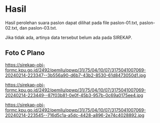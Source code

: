 # Hasil

Hasil perolehan suara paslon dapat dilihat pada file paslon-01.txt, paslon-02.txt, dan paslon-03.txt.

Jika tidak ada, artinya data tersebut belum ada pada SIREKAP.

## Foto C Plano

https://sirekap-obj-formc.kpu.go.id/2492/pemilu/ppwp/31/75/04/10/07/3175041007069-20240214-223347--3b556a90-d6b7-43b2-8530-61d8473050d1.jpg

https://sirekap-obj-formc.kpu.go.id/2492/pemilu/ppwp/31/75/04/10/07/3175041007069-20240214-223449--87f03b81-0e0f-45b3-957b-0c69a0175ee4.jpg

https://sirekap-obj-formc.kpu.go.id/2492/pemilu/ppwp/31/75/04/10/07/3175041007069-20240214-223545--716d5c1a-a5dc-4428-a896-2e74c4028892.jpg
